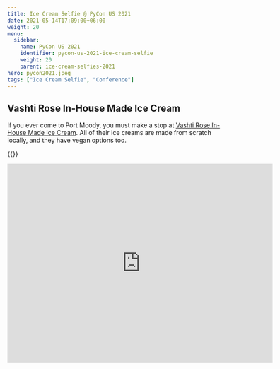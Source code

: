 ```yaml
---
title: Ice Cream Selfie @ PyCon US 2021
date: 2021-05-14T17:09:00+06:00
weight: 20
menu:
  sidebar:
    name: PyCon US 2021
    identifier: pycon-us-2021-ice-cream-selfie
    weight: 20
    parent: ice-cream-selfies-2021
hero: pycon2021.jpeg
tags: ["Ice Cream Selfie", "Conference"]
---
```


## Vashti Rose In-House Made Ice Cream


If you ever come to Port Moody, you must make a stop at [Vashti Rose In-House Made Ice Cream](http://vashtiroseicecream.com/).
All of their ice creams are made from scratch locally, and they have vegan options too.

{{<tweet user="mariatta" id="1393357719256567816">}}

<iframe src="https://www.google.com/maps/embed?pb=!1m18!1m12!1m3!1d2602.9983454038625!2d-122.86025658782978!3d49.27642857107759!2m3!1f0!2f0!3f0!3m2!1i1024!2i768!4f13.1!3m3!1m2!1s0x5486799b26a6c401%3A0x338c68387392103b!2sVashti%20Rose%20In-House%20Made%20Ice%20Cream!5e0!3m2!1sen!2sca!4v1692161377637!5m2!1sen!2sca" width="600" height="450" style="border:0;" allowfullscreen="" loading="lazy" referrerpolicy="no-referrer-when-downgrade"></iframe></iframe>

